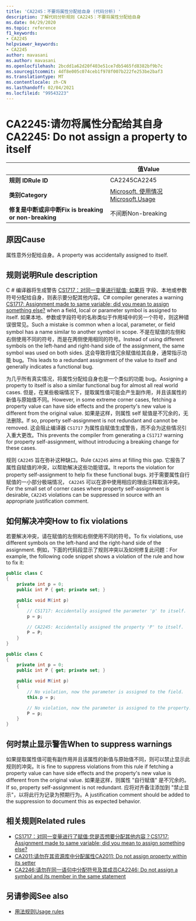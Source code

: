 ```yaml
---
title: 'CA2245：不要将属性分配给自身 (代码分析) '
description: 了解代码分析规则 CA2245：不要将属性分配给自身
ms.date: 04/29/2020
ms.topic: reference
f1_keywords:
- CA2245
helpviewer_keywords:
- CA2245
author: mavasani
ms.author: mavasani
ms.openlocfilehash: 2bcdd1a62d20f403e51ce7db5465fd8382bf9b7c
ms.sourcegitcommit: 4df8e005c074ceb1f978f007b222fe253be2baf3
ms.translationtype: MT
ms.contentlocale: zh-CN
ms.lasthandoff: 02/04/2021
ms.locfileid: "99543223"
---
```

# <a name="ca2245-do-not-assign-a-property-to-itself"></a><span data-ttu-id="44968-103">CA2245:请勿将属性分配给其自身</span><span class="sxs-lookup"><span data-stu-id="44968-103">CA2245: Do not assign a property to itself</span></span>

| | <span data-ttu-id="44968-104">值</span><span class="sxs-lookup"><span data-stu-id="44968-104">Value</span></span> |
|-|-|
| <span data-ttu-id="44968-105">**规则 ID**</span><span class="sxs-lookup"><span data-stu-id="44968-105">**Rule ID**</span></span> |<span data-ttu-id="44968-106">CA2245</span><span class="sxs-lookup"><span data-stu-id="44968-106">CA2245</span></span>|
| <span data-ttu-id="44968-107">**类别**</span><span class="sxs-lookup"><span data-stu-id="44968-107">**Category**</span></span> |[<span data-ttu-id="44968-108">Microsoft. 使用情况</span><span class="sxs-lookup"><span data-stu-id="44968-108">Microsoft.Usage</span></span>](usage-warnings.md)|
| <span data-ttu-id="44968-109">**修复是中断或非中断**</span><span class="sxs-lookup"><span data-stu-id="44968-109">**Fix is breaking or non-breaking**</span></span> |<span data-ttu-id="44968-110">不间断</span><span class="sxs-lookup"><span data-stu-id="44968-110">Non-breaking</span></span>|

## <a name="cause"></a><span data-ttu-id="44968-111">原因</span><span class="sxs-lookup"><span data-stu-id="44968-111">Cause</span></span>

<span data-ttu-id="44968-112">属性意外分配给自身。</span><span class="sxs-lookup"><span data-stu-id="44968-112">A property was accidentally assigned to itself.</span></span>

## <a name="rule-description"></a><span data-ttu-id="44968-113">规则说明</span><span class="sxs-lookup"><span data-stu-id="44968-113">Rule description</span></span>

<span data-ttu-id="44968-114">C # 编译器将生成警告 [CS1717：对同一变量进行赋值; 如果将](../../../csharp/misc/cs1717.md) 字段、本地或参数符号分配给自身，则表示要分配其他内容。</span><span class="sxs-lookup"><span data-stu-id="44968-114">C# compiler generates a warning [CS1717: Assignment made to same variable; did you mean to assign something else?](../../../csharp/misc/cs1717.md) when a field, local or parameter symbol is assigned to itself.</span></span> <span data-ttu-id="44968-115">如果本地、参数或字段符号的名称类似于作用域中的另一个符号，则这种错误很常见。</span><span class="sxs-lookup"><span data-stu-id="44968-115">Such a mistake is common when a local, parameter, or field symbol has a name similar to another symbol in scope.</span></span> <span data-ttu-id="44968-116">不是在赋值的左侧和右侧使用不同的符号，而是在两侧使用相同的符号。</span><span class="sxs-lookup"><span data-stu-id="44968-116">Instead of using different symbols on the left-hand and right-hand side of the assignment, the same symbol was used on both sides.</span></span> <span data-ttu-id="44968-117">这会导致将值冗余赋值给其自身，通常指示功能 bug。</span><span class="sxs-lookup"><span data-stu-id="44968-117">This leads to a redundant assignment of the value to itself and generally indicates a functional bug.</span></span>

<span data-ttu-id="44968-118">为几乎所有真实情况，将属性分配给自身也是一个类似的功能 bug。</span><span class="sxs-lookup"><span data-stu-id="44968-118">Assigning a property to itself is also a similar functional bug for almost all real world cases.</span></span> <span data-ttu-id="44968-119">但是，在某些极端情况下，提取属性值可能会产生副作用，并且该属性的新值与原始值不同。</span><span class="sxs-lookup"><span data-stu-id="44968-119">However, in some extreme corner cases, fetching a property value can have side effects and the property's new value is different from the original value.</span></span> <span data-ttu-id="44968-120">如果是这样，则属性 self 赋值是不冗余的，无法删除。</span><span class="sxs-lookup"><span data-stu-id="44968-120">If so, property self-assignment is not redundant and cannot be removed.</span></span> <span data-ttu-id="44968-121">这会阻止编译器 `CS1717` 为属性自赋值生成警告，而不会为这些情况引入重大更改。</span><span class="sxs-lookup"><span data-stu-id="44968-121">This prevents the compiler from generating a `CS1717` warning for property self-assignment, without introducing a breaking change for these cases.</span></span>

<span data-ttu-id="44968-122">规则 `CA2245` 旨在弥补这种缺口。</span><span class="sxs-lookup"><span data-stu-id="44968-122">Rule `CA2245` aims at filling this gap.</span></span> <span data-ttu-id="44968-123">它报告了属性自赋值的冲突，以帮助解决这些功能错误。</span><span class="sxs-lookup"><span data-stu-id="44968-123">It reports the violation for property self-assignment to help fix these functional bugs.</span></span> <span data-ttu-id="44968-124">对于需要属性自行赋值的一小部分极端情况， `CA2245` 可以在源中使用相应的理由注释取消冲突。</span><span class="sxs-lookup"><span data-stu-id="44968-124">For the small set of corner cases where property self-assignment is desirable, `CA2245` violations can be suppressed in source with an appropriate justification comment.</span></span>

## <a name="how-to-fix-violations"></a><span data-ttu-id="44968-125">如何解决冲突</span><span class="sxs-lookup"><span data-stu-id="44968-125">How to fix violations</span></span>

<span data-ttu-id="44968-126">若要解决冲突，请在赋值的左侧和右侧使用不同的符号。</span><span class="sxs-lookup"><span data-stu-id="44968-126">To fix violations, use different symbols on the left-hand and the right-hand side of the assignment.</span></span> <span data-ttu-id="44968-127">例如，下面的代码段显示了规则冲突以及如何修复此问题：</span><span class="sxs-lookup"><span data-stu-id="44968-127">For example, the following code snippet shows a violation of the rule and how to fix it:</span></span>

```csharp
public class C
{
    private int p = 0;
    public int P { get; private set; }

    public void M(int p)
    {
        // CS1717: Accidentally assigned the parameter 'p' to itself.
        p = p;

        // CA2245: Accidentally assigned the property 'P' to itself.
        P = P;
    }
}
```

```csharp
public class C
{
    private int p = 0;
    public int P { get; private set; }

    public void M(int p)
    {
        // No violation, now the parameter is assigned to the field.
        this.p = p;

        // No violation, now the parameter is assigned to the property.
        P = p;
    }
}
```

## <a name="when-to-suppress-warnings"></a><span data-ttu-id="44968-128">何时禁止显示警告</span><span class="sxs-lookup"><span data-stu-id="44968-128">When to suppress warnings</span></span>

<span data-ttu-id="44968-129">如果提取属性值可能有副作用并且该属性的新值与原始值不同，则可以禁止显示此规则的冲突。</span><span class="sxs-lookup"><span data-stu-id="44968-129">It is fine to suppress violations from this rule if fetching a property value can have side effects and the property's new value is different from the original value.</span></span> <span data-ttu-id="44968-130">如果是这样，则属性 "自行赋值" 是不冗余的。</span><span class="sxs-lookup"><span data-stu-id="44968-130">If so, property self-assignment is not redundant.</span></span> <span data-ttu-id="44968-131">应将对齐备注添加到 "禁止显示"，以将此行为记录为预期行为。</span><span class="sxs-lookup"><span data-stu-id="44968-131">A justification comment should be added to the suppression to document this as expected behavior.</span></span>

## <a name="related-rules"></a><span data-ttu-id="44968-132">相关规则</span><span class="sxs-lookup"><span data-stu-id="44968-132">Related rules</span></span>

- [<span data-ttu-id="44968-133">CS1717：对同一变量进行了赋值;您是否想要分配其他内容？</span><span class="sxs-lookup"><span data-stu-id="44968-133">CS1717: Assignment made to same variable; did you mean to assign something else?</span></span>](../../../csharp/misc/cs1717.md)
- [<span data-ttu-id="44968-134">CA2011:请勿在其资源库中分配属性</span><span class="sxs-lookup"><span data-stu-id="44968-134">CA2011: Do not assign property within its setter</span></span>](ca2011.md)
- [<span data-ttu-id="44968-135">CA2246:请勿在同一语句中分配符号及其成员</span><span class="sxs-lookup"><span data-stu-id="44968-135">CA2246: Do not assign a symbol and its member in the same statement</span></span>](ca2246.md)

## <a name="see-also"></a><span data-ttu-id="44968-136">另请参阅</span><span class="sxs-lookup"><span data-stu-id="44968-136">See also</span></span>

- [<span data-ttu-id="44968-137">用法规则</span><span class="sxs-lookup"><span data-stu-id="44968-137">Usage rules</span></span>](usage-warnings.md)
